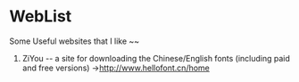 # WebList
Some Useful websites that I like ~~

1. ZiYou -- a site for downloading the Chinese/English fonts (including paid and free versions) ->http://www.hellofont.cn/home
